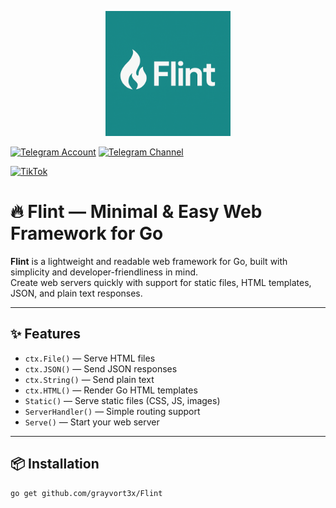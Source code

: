 <p align="center">
  <img src="assets/flint.jpg" width="200"/>
</p>

[![Telegram Account](https://img.shields.io/badge/Telegram-Account-blue?logo=telegram)](https://t.me/Grayvort3x)
[![Telegram Channel](https://img.shields.io/badge/Telegram-Channel-blue?logo=telegram)](https://t.me/flint_framework)

[![TikTok](https://img.shields.io/badge/TikTok-%40yazilim4313-black?logo=tiktok&logoColor=white)](https://www.tiktok.com/@yazilim4313)

# 🔥 Flint — Minimal & Easy Web Framework for Go

**Flint** is a lightweight and readable web framework for Go, built with simplicity and developer-friendliness in mind.  
Create web servers quickly with support for static files, HTML templates, JSON, and plain text responses.

---

## ✨ Features

- `ctx.File()` — Serve HTML files
- `ctx.JSON()` — Send JSON responses
- `ctx.String()` — Send plain text
- `ctx.HTML()` — Render Go HTML templates
- `Static()` — Serve static files (CSS, JS, images)
- `ServerHandler()` — Simple routing support
- `Serve()` — Start your web server

---

## 📦 Installation

```bash
go get github.com/grayvort3x/Flint
